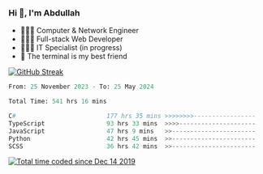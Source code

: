 <h3>Hi 👋, I'm Abdullah</h3>

- 👷🏼‍♂️ Computer & Network Engineer
- 👨🏻‍💻 Full-stack Web Developer
- 👨🏻‍💻 IT Specialist (in progress)
- 🖤 The terminal is my best friend

[![GitHub Streak](https://streak-stats.demolab.com?user=al3bad&theme=transparent&date_format=j%20M%5B%20Y%5D)](https://git.io/streak-stats)

<!--START_SECTION:waka-->

```python
From: 25 November 2023 - To: 25 May 2024

Total Time: 541 hrs 16 mins

C#                         177 hrs 35 mins >>>>>>>>-----------------   32.48 %
TypeScript                 93 hrs 33 mins  >>>>---------------------   17.11 %
JavaScript                 47 hrs 9 mins   >>-----------------------   08.62 %
Python                     42 hrs 45 mins  >>-----------------------   07.82 %
SCSS                       36 hrs 42 mins  >>-----------------------   06.71 %
```

<!--END_SECTION:waka-->

<p>
  <a href="https://wakatime.com/@ce2a2aac-0d6b-4d65-b864-8a4bcaf12967"><img src="https://wakatime.com/badge/user/ce2a2aac-0d6b-4d65-b864-8a4bcaf12967.svg" alt="Total time coded since Dec 14 2019" /></a>
</p>
